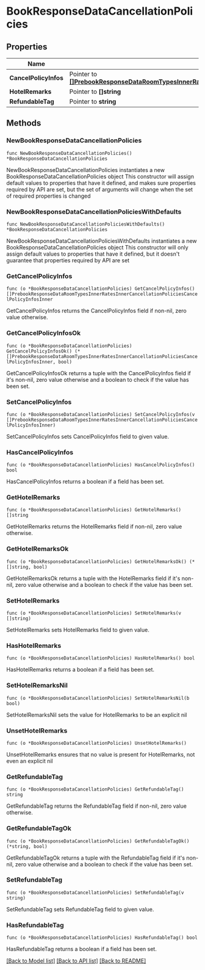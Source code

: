 # BookResponseDataCancellationPolicies

## Properties

Name | Type | Description | Notes
------------ | ------------- | ------------- | -------------
**CancelPolicyInfos** | Pointer to [**[]PrebookResponseDataRoomTypesInnerRatesInnerCancellationPoliciesCancelPolicyInfosInner**](PrebookResponseDataRoomTypesInnerRatesInnerCancellationPoliciesCancelPolicyInfosInner.md) |  | [optional] 
**HotelRemarks** | Pointer to **[]string** |  | [optional] 
**RefundableTag** | Pointer to **string** |  | [optional] 

## Methods

### NewBookResponseDataCancellationPolicies

`func NewBookResponseDataCancellationPolicies() *BookResponseDataCancellationPolicies`

NewBookResponseDataCancellationPolicies instantiates a new BookResponseDataCancellationPolicies object
This constructor will assign default values to properties that have it defined,
and makes sure properties required by API are set, but the set of arguments
will change when the set of required properties is changed

### NewBookResponseDataCancellationPoliciesWithDefaults

`func NewBookResponseDataCancellationPoliciesWithDefaults() *BookResponseDataCancellationPolicies`

NewBookResponseDataCancellationPoliciesWithDefaults instantiates a new BookResponseDataCancellationPolicies object
This constructor will only assign default values to properties that have it defined,
but it doesn't guarantee that properties required by API are set

### GetCancelPolicyInfos

`func (o *BookResponseDataCancellationPolicies) GetCancelPolicyInfos() []PrebookResponseDataRoomTypesInnerRatesInnerCancellationPoliciesCancelPolicyInfosInner`

GetCancelPolicyInfos returns the CancelPolicyInfos field if non-nil, zero value otherwise.

### GetCancelPolicyInfosOk

`func (o *BookResponseDataCancellationPolicies) GetCancelPolicyInfosOk() (*[]PrebookResponseDataRoomTypesInnerRatesInnerCancellationPoliciesCancelPolicyInfosInner, bool)`

GetCancelPolicyInfosOk returns a tuple with the CancelPolicyInfos field if it's non-nil, zero value otherwise
and a boolean to check if the value has been set.

### SetCancelPolicyInfos

`func (o *BookResponseDataCancellationPolicies) SetCancelPolicyInfos(v []PrebookResponseDataRoomTypesInnerRatesInnerCancellationPoliciesCancelPolicyInfosInner)`

SetCancelPolicyInfos sets CancelPolicyInfos field to given value.

### HasCancelPolicyInfos

`func (o *BookResponseDataCancellationPolicies) HasCancelPolicyInfos() bool`

HasCancelPolicyInfos returns a boolean if a field has been set.

### GetHotelRemarks

`func (o *BookResponseDataCancellationPolicies) GetHotelRemarks() []string`

GetHotelRemarks returns the HotelRemarks field if non-nil, zero value otherwise.

### GetHotelRemarksOk

`func (o *BookResponseDataCancellationPolicies) GetHotelRemarksOk() (*[]string, bool)`

GetHotelRemarksOk returns a tuple with the HotelRemarks field if it's non-nil, zero value otherwise
and a boolean to check if the value has been set.

### SetHotelRemarks

`func (o *BookResponseDataCancellationPolicies) SetHotelRemarks(v []string)`

SetHotelRemarks sets HotelRemarks field to given value.

### HasHotelRemarks

`func (o *BookResponseDataCancellationPolicies) HasHotelRemarks() bool`

HasHotelRemarks returns a boolean if a field has been set.

### SetHotelRemarksNil

`func (o *BookResponseDataCancellationPolicies) SetHotelRemarksNil(b bool)`

 SetHotelRemarksNil sets the value for HotelRemarks to be an explicit nil

### UnsetHotelRemarks
`func (o *BookResponseDataCancellationPolicies) UnsetHotelRemarks()`

UnsetHotelRemarks ensures that no value is present for HotelRemarks, not even an explicit nil
### GetRefundableTag

`func (o *BookResponseDataCancellationPolicies) GetRefundableTag() string`

GetRefundableTag returns the RefundableTag field if non-nil, zero value otherwise.

### GetRefundableTagOk

`func (o *BookResponseDataCancellationPolicies) GetRefundableTagOk() (*string, bool)`

GetRefundableTagOk returns a tuple with the RefundableTag field if it's non-nil, zero value otherwise
and a boolean to check if the value has been set.

### SetRefundableTag

`func (o *BookResponseDataCancellationPolicies) SetRefundableTag(v string)`

SetRefundableTag sets RefundableTag field to given value.

### HasRefundableTag

`func (o *BookResponseDataCancellationPolicies) HasRefundableTag() bool`

HasRefundableTag returns a boolean if a field has been set.


[[Back to Model list]](../README.md#documentation-for-models) [[Back to API list]](../README.md#documentation-for-api-endpoints) [[Back to README]](../README.md)


